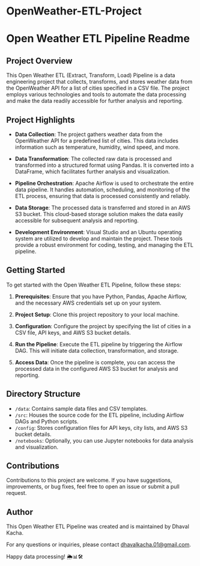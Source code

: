 # OpenWeather-ETL-Project
# Open Weather ETL Pipeline Readme

## Project Overview
This Open Weather ETL (Extract, Transform, Load) Pipeline is a data engineering project that collects, transforms, and stores weather data from the OpenWeather API for a list of cities specified in a CSV file. The project employs various technologies and tools to automate the data processing and make the data readily accessible for further analysis and reporting.

## Project Highlights
- **Data Collection**: The project gathers weather data from the OpenWeather API for a predefined list of cities. This data includes information such as temperature, humidity, wind speed, and more.

- **Data Transformation**: The collected raw data is processed and transformed into a structured format using Pandas. It is converted into a DataFrame, which facilitates further analysis and visualization.

- **Pipeline Orchestration**: Apache Airflow is used to orchestrate the entire data pipeline. It handles automation, scheduling, and monitoring of the ETL process, ensuring that data is processed consistently and reliably.

- **Data Storage**: The processed data is transferred and stored in an AWS S3 bucket. This cloud-based storage solution makes the data easily accessible for subsequent analysis and reporting.

- **Development Environment**: Visual Studio and an Ubuntu operating system are utilized to develop and maintain the project. These tools provide a robust environment for coding, testing, and managing the ETL pipeline.

## Getting Started
To get started with the Open Weather ETL Pipeline, follow these steps:

1. **Prerequisites**: Ensure that you have Python, Pandas, Apache Airflow, and the necessary AWS credentials set up on your system.

2. **Project Setup**: Clone this project repository to your local machine.

3. **Configuration**: Configure the project by specifying the list of cities in a CSV file, API keys, and AWS S3 bucket details.

4. **Run the Pipeline**: Execute the ETL pipeline by triggering the Airflow DAG. This will initiate data collection, transformation, and storage.

5. **Access Data**: Once the pipeline is complete, you can access the processed data in the configured AWS S3 bucket for analysis and reporting.

## Directory Structure
- `/data`: Contains sample data files and CSV templates.
- `/src`: Houses the source code for the ETL pipeline, including Airflow DAGs and Python scripts.
- `/config`: Stores configuration files for API keys, city lists, and AWS S3 bucket details.
- `/notebooks`: Optionally, you can use Jupyter notebooks for data analysis and visualization.

## Contributions
Contributions to this project are welcome. If you have suggestions, improvements, or bug fixes, feel free to open an issue or submit a pull request.


## Author
This Open Weather ETL Pipeline was created and is maintained by Dhaval Kacha.

For any questions or inquiries, please contact dhavalkacha.01@gmail.com.

Happy data processing! 🌦️📊🛠️
